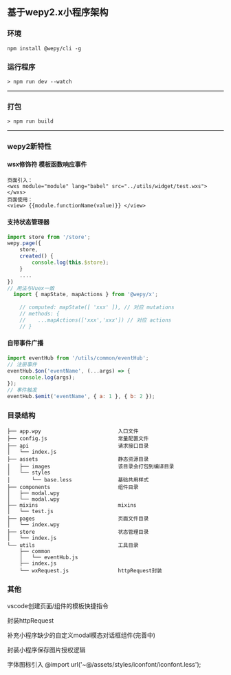 ## 基于wepy2.x小程序架构


### 环境

    npm install @wepy/cli -g

### 运行程序

    > npm run dev --watch

---------

### 打包
    > npm run build

---------
### wepy2新特性

#### wsx修饰符 模板函数响应事件

    页面引入：
    <wxs module="module" lang="babel" src="../utils/widget/test.wxs"></wxs>
    页面使用：
    <view> {{module.functionName(value)}} </view>

#### 支持状态管理器

```javaScript
import store from '/store';
wepy.page({
    store,
    created() {
        console.log(this.$store);
    }
    ....
})
// 用法与Vuex一致
  import { mapState, mapActions } from '@wepy/x';
  
    // computed: mapState([ 'xxx' ]), // 对应 mutations
    // methods: {
    //    ...mapActions(['xxx','xxx']) // 对应 actions
    // }
```

#### 自带事件广播

```javaScript
import eventHub from '/utils/common/eventHub';
// 注册事件
eventHub.$on('eventName', (...args) => {
    console.log(args);
});
// 事件触发
eventHub.$emit('eventName', { a: 1 }, { b: 2 });
```

### 目录结构

    ├── app.wpy                         入口文件
    ├── config.js                       常量配置文件
    ├── api                             请求接口目录
    │   └── index.js
    ├── assets                          静态资源目录
    │   ├── images                      该目录会打包到编译目录
    │   └── styles
    │       └── base.less               基础共用样式
    ├── components                      组件目录
    │   ├── modal.wpy
    │   └── modal.wpy
    ├── mixins                          mixins
    │   └── test.js
    ├── pages                           页面文件目录
    │   └── index.wpy
    ├── store                           状态管理目录
    │   └── index.js
    └── utils                           工具目录
        ├── common
        │   └── eventHub.js
        ├── index.js
        └── wxRequest.js                httpRequest封装

### 其他

vscode创建页面/组件的模板快捷指令

封装httpRequest

补充小程序缺少的自定义modal模态对话框组件(完善中)

封装小程序保存图片授权逻辑

字体图标引入
@import url('~@/assets/styles/iconfont/iconfont.less');
